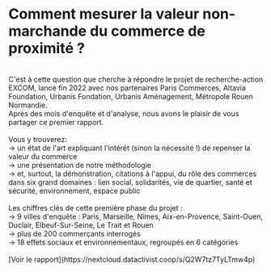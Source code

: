 # Comment mesurer la valeur non-marchande du commerce de proximité ?
<br>  
C'est à cette question que cherche à répondre le projet de recherche-action EXCOM, lancé fin 2022 avec nos partenaires Paris Commerces, Altavia Foundation, Urbanis Fondation, Urbanis Aménagement, Métropole Rouen Normandie.  
<br>  
Après des mois d'enquête et d'analyse, nous avons le plaisir de vous partager ce premier rapport.  
<br>  <br>    
Vous y trouverez:  <br>  
→ un état de l'art expliquant l'intérêt (sinon la nécessité !) de repenser la valeur du commerce  <br>  
→ une présentation de notre méthodologie  <br>  
→ et, surtout, la démonstration, citations à l'appui, du rôle des commerces dans six grand domaines : lien social, solidarités, vie de quartier, santé et sécurité, environnement, espace public  
<br>  <br>  
Les chiffres clés de cette première phase du projet : <br>  
→ 9 villes d'enquête : Paris, Marseille, Nîmes, Aix-en-Provence, Saint-Ouen, Duclair, Elbeuf-Sur-Seine, Le Trait et Rouen  <br>  
→ plus de 200 commerçants interrogés  <br>  
→ 18 effets sociaux et environnementaux, regroupés en 6 catégories<br>  
<br>   
[Voir le rapport](https://nextcloud.datactivist.coop/s/Q2W7tz7TyLTmw4p)  
